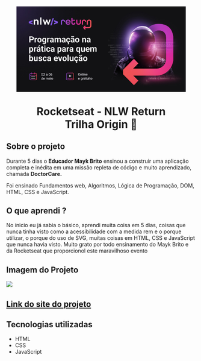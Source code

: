 <h1 align="center">
  <img src="./assets/img/nlw-return-2022.jpg" alt="Foto da logo NLW Return " width="450px"/>
  <p>Rocketseat - NLW Return <br>
  Trilha Origin 🚀
  </p>
</h1>

<h2>Sobre o projeto</h2>

<p> Durante 5 dias o <strong>Educador Mayk Brito</strong> ensinou a construir uma aplicação completa e inédita em uma missão repleta de código e muito aprendizado, chamada <strong>DoctorCare.</strong>
<p>Foi ensinado Fundamentos web, Algoritmos, Lógica de Programação, DOM, HTML, CSS e JavaScript.</p>

<h2>O que aprendi ?</h2>

<p>No ínicio eu já sabia o básico, aprendi muita coisa em 5 dias, coisas que nunca tinha visto como a acessibilidade com a medida rem e o porque utilizar, o porque do uso de SVG, muitas coisas em HTML, CSS e JavaScript que nunca havia visto. Muito grato por todo ensinamento do Mayk Brito e da Rocketseat que proporcionol este maravilhoso evento</p>


<h2> Imagem do Projeto</h2>
<img src="https://user-images.githubusercontent.com/86697578/169177748-a02b3365-465d-4925-98c9-20f3e73e2e31.png" width="400px"/>
  
  
<h2><a target="_blank" href="https://sitedoctorcare.netlify.app/">Link do site do projeto</a></h2>

<h2>Tecnologias utilizadas</h2>

- HTML
- CSS
- JavaScript
